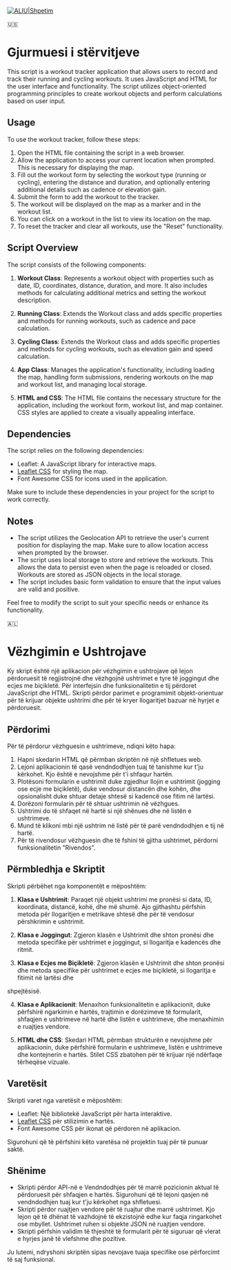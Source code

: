 
[![ALIU|Shpetim](https://bdesign-agency.com/wp-content/uploads/2023/04/dTxpPi9lDf.thumb_-1.png)](https://codepen.io/shpetimaliu)

🇺🇸


# Gjurmuesi i stërvitjeve

This script is a workout tracker application that allows users to record and track their running and cycling workouts. It uses JavaScript and HTML for the user interface and functionality. The script utilizes object-oriented programming principles to create workout objects and perform calculations based on user input.

## Usage

To use the workout tracker, follow these steps:

1. Open the HTML file containing the script in a web browser.
2. Allow the application to access your current location when prompted. This is necessary for displaying the map.
3. Fill out the workout form by selecting the workout type (running or cycling), entering the distance and duration, and optionally entering additional details such as cadence or elevation gain.
4. Submit the form to add the workout to the tracker.
5. The workout will be displayed on the map as a marker and in the workout list.
6. You can click on a workout in the list to view its location on the map.
7. To reset the tracker and clear all workouts, use the "Reset" functionality.

## Script Overview

The script consists of the following components:

1. **Workout Class**: Represents a workout object with properties such as date, ID, coordinates, distance, duration, and more. It also includes methods for calculating additional metrics and setting the workout description.

2. **Running Class**: Extends the Workout class and adds specific properties and methods for running workouts, such as cadence and pace calculation.

3. **Cycling Class**: Extends the Workout class and adds specific properties and methods for cycling workouts, such as elevation gain and speed calculation.

4. **App Class**: Manages the application's functionality, including loading the map, handling form submissions, rendering workouts on the map and workout list, and managing local storage.

5. **HTML and CSS**: The HTML file contains the necessary structure for the application, including the workout form, workout list, and map container. CSS styles are applied to create a visually appealing interface.

## Dependencies

The script relies on the following dependencies:

- Leaflet: A JavaScript library for interactive maps.
- [Leaflet CSS](https://leafletjs.com/) for styling the map.
- Font Awesome CSS for icons used in the application.

Make sure to include these dependencies in your project for the script to work correctly.

## Notes

- The script utilizes the Geolocation API to retrieve the user's current position for displaying the map. Make sure to allow location access when prompted by the browser.
- The script uses local storage to store and retrieve the workouts. This allows the data to persist even when the page is reloaded or closed. Workouts are stored as JSON objects in the local storage.
- The script includes basic form validation to ensure that the input values are valid and positive.

Feel free to modify the script to suit your specific needs or enhance its functionality.


🇦🇱

# Vëzhgimin e Ushtrojave

Ky skript është një aplikacion për vëzhgimin e ushtrojave që lejon përdoruesit të regjistrojnë dhe vëzhgojnë ushtrimet e tyre të joggingut dhe ecjes me biçikletë. Për interfejsin dhe funksionalitetin e tij përdoret JavaScript dhe HTML. Skripti përdor parimet e programimit objekt-orientuar për të krijuar objekte ushtrimi dhe për të kryer llogaritjet bazuar në hyrjet e përdoruesit.

## Përdorimi

Për të përdorur vëzhguesin e ushtrimeve, ndiqni këto hapa:

1. Hapni skedarin HTML që përmban skriptën në një shfletues web.
2. Lejoni aplikacionin të qasë vendndodhjen tuaj të tanishme kur t'ju kërkohet. Kjo është e nevojshme për t'i shfaqur hartën.
3. Plotësoni formularin e ushtrimit duke zgjedhur llojin e ushtrimit (jogging ose ecje me biçikletë), duke vendosur distancën dhe kohën, dhe opsionalisht duke shtuar detaje shtesë si kadencë ose fitim në lartësi.
4. Dorëzoni formularin për të shtuar ushtrimin në vëzhgues.
5. Ushtrimi do të shfaqet në hartë si një shënues dhe në listën e ushtrimeve.
6. Mund të klikoni mbi një ushtrim në listë për të parë vendndodhjen e tij në hartë.
7. Për të rivendosur vëzhguesin dhe të fshini të gjitha ushtrimet, përdorni funksionalitetin "Rivendos".

## Përmbledhja e Skriptit

Skripti përbëhet nga komponentët e mëposhtëm:

1. **Klasa e Ushtrimit**: Paraqet një objekt ushtrimi me pronësi si data, ID, koordinata, distancë, kohë, dhe më shumë. Ajo gjithashtu përfshin metoda për llogaritjen e metrikave shtesë dhe për të vendosur përshkrimin e ushtrimit.

2. **Klasa e Joggingut**: Zgjeron klasën e Ushtrimit dhe shton pronësi dhe metoda specifike për ushtrimet e joggingut, si llogaritja e kadencës dhe ritmit.

3. **Klasa e Ecjes me Biçikletë**: Zgjeron klasën e Ushtrimit dhe shton pronësi dhe metoda specifike për ushtrimet e ecjes me biçikletë, si llogaritja e fitimit në lartësi dhe

 shpejtësisë.

4. **Klasa e Aplikacionit**: Menaxhon funksionalitetin e aplikacionit, duke përfshirë ngarkimin e hartës, trajtimin e dorëzimeve të formularit, shfaqjen e ushtrimeve në hartë dhe listën e ushtrimeve, dhe menaxhimin e ruajtjes vendore.

5. **HTML dhe CSS**: Skedari HTML përmban strukturën e nevojshme për aplikacionin, duke përfshirë formularin e ushtrimeve, listën e ushtrimeve dhe kontejnerin e hartës. Stilet CSS zbatohen për të krijuar një ndërfaqe tërheqëse vizuale.

## Varetësit

Skripti varet nga varetësit e mëposhtëm:

- Leaflet: Një bibliotekë JavaScript për harta interaktive.
- [Leaflet CSS](https://leafletjs.com/) për stilizimin e hartës.
- Font Awesome CSS për ikonat që përdoren në aplikacion.

Sigurohuni që të përfshini këto varetësa në projektin tuaj për të punuar saktë.

## Shënime

- Skripti përdor API-në e Vendndodhjes për të marrë pozicionin aktual të përdoruesit për shfaqjen e hartës. Sigurohuni që të lejoni qasjen në vendndodhjen tuaj kur t'ju kërkohet nga shfletuesi.
- Skripti përdor ruajtjen vendore për të ruajtur dhe marrë ushtrimet. Kjo lejon që të dhënat të vazhdojnë të ekzistojnë edhe kur faqja ringarkohet ose mbyllet. Ushtrimet ruhen si objekte JSON në ruajtjen vendore.
- Skripti përfshin validim të thjeshtë të formularit për të siguruar që vlerat e hyrjes janë të vlefshme dhe pozitive.

Ju lutemi, ndryshoni skriptën sipas nevojave tuaja specifike ose përforcimt të saj funksional.
